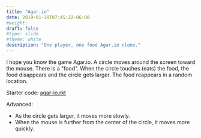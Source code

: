 ```yaml
---
title: "Agar.io"
date: 2019-01-18T07:45:22-06:00
#weight: 
draft: false
#type: slide
#theme: white
description: "One player, one food Agar.io clone."
---
```


I hope you know the game Agar.io. A circle moves around the screen toward
the mouse. There is a "food". When the circle touches (eats) the food, the food disappears and the circle gets larger. The food reappears in a random location. 

Starter code: [agar-io.rkt](agar-io-checks.rkt)

Advanced:

* As the circle gets larger, it moves more slowly.
* When the mouse is further from the center of the circle, it moves more quickly.


